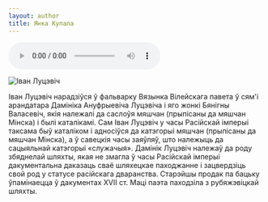```yaml
---
layout: author
title: Янка Купала
---
```


<audio id="kupala_audio" autoplay="true" controls="controls">
      <source src="http://files.knihi.com/Knihi/nlb.by/Kupala/a_hto_tam_idze.mp3" type="audio/ogg">
      Ваш броўзар не падтрымлівае праслухоўваньне аўдыё ў HTML5.
</audio>

![Іван Луцэвіч](https://upload.wikimedia.org/wikipedia/commons/4/45/Kupala_Janka.jpg)

Іван Луцэвіч нарадзіўся ў фальварку Вязынка Вілейскага павета ў сям'і арандатара Дамініка Ануфрыевіча Луцэвіча і яго жонкі Бянігны Валасевіч, якія належалі да саслоўя мяшчан (прыпісаны да мяшчан Мінска) і былі каталікамі. Сам Іван Луцэвіч у часы Расійскай імперыі таксама быў каталіком і адносіўся да катэгорыі мяшчан (прыпісаны да мяшчан Мінска), а ў савецкія часы заяўляў, што належыць да сацыяльнай катэгорыі «служачыя». Дамінік Луцэвіч належаў да роду збяднелай шляхты, якая не змагла ў часы Расійскай імперыі дакументальна даказаць сваё шляхецкае паходжанне і зацвердзіць свой род у статусе расійскага дваранства. Старэйшы продак па бацьку ўпамінаецца ў дакументах XVII ст. Маці паэта паходзіла з рубяжэвіцкай шляхты.


